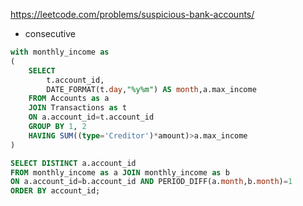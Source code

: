 https://leetcode.com/problems/suspicious-bank-accounts/
* consecutive 

```sql
with monthly_income as 
(
    SELECT 
        t.account_id,
        DATE_FORMAT(t.day,"%y%m") AS month,a.max_income
    FROM Accounts as a 
    JOIN Transactions as t
    ON a.account_id=t.account_id
    GROUP BY 1, 2
    HAVING SUM((type='Creditor')*amount)>a.max_income
)

SELECT DISTINCT a.account_id
FROM monthly_income as a JOIN monthly_income as b
ON a.account_id=b.account_id AND PERIOD_DIFF(a.month,b.month)=1
ORDER BY account_id;
```
